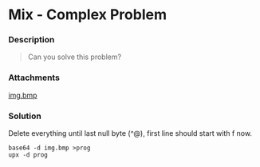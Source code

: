 # Mix - Complex Problem

### Description

> Can you solve this problem?

### Attachments

[img.bmp](img.bmp)

### Solution

Delete everything until last null byte (^@), first line should start with f now.

    base64 -d img.bmp >prog
    upx -d prog
